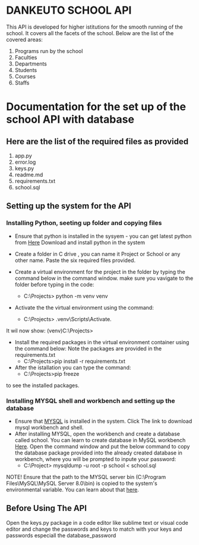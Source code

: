 # DANKEUTO SCHOOL API
This API is developed for higher istitutions for the smooth running of the school. It covers all the facets of the school. Below are the list of the covered areas:
1. Programs run by the school
2. Faculties 
3. Departments
4. Students
4. Courses
3. Staffs


# Documentation for the set up of the school API with database
## Here are the list of the required files as provided
1. app.py
2. error.log
3. keys.py
4. readme.md
5. requirements.txt
6. school.sql

## Setting up the system for the API
### Installing Python, seeting up folder and copying files
* Ensure that python is installed in the sysyem - you can get latest python from [Here](https://www.python.org/downloads/) Download and install python in the system

* Create a folder in C drive , you can name it Project or School or any other name. Paste the six required files provided.
* Create a virtual environment for the project in the folder by typing the command below in the command window. make sure you vavigate to the folder before typing in the code:
    * C:\Projects> python -m venv venv
* Activate the the virtual environment using the command:
    * C:\Projects> .venv\Scripts\Activate.

It wil now show: (venv)C:\Projects>
* Install the required packages in the virtual environment container using the  command below: Note the packages are provided in the requirements.txt
    * C:\Projects>pip install -r requirements.txt
* After the istallation you can type the command:
    * C:\Projects>pip freeze 

to see the installed packages.
### Installing MYSQL shell and workbench and setting up the database
* Ensure that [MYSQL](https://www.mysql.com/downloads/ "Click to download MYSQL") is installed in the system. Click The link to download mysql workbench and shell.
* After installing MYSQL, open the workbench and create a database called school. You can learn to create database in MySQL workbench [Here](https://stackoverflow.com/questions/5515745/create-a-new-database-with-mysql-workbench "Create database in MySQL Workbench").
Open the command window and put the below command to copy the database package provided into the already created database in workbench, where you will be prompted to inpute your password:
    * C:\Project> mysqldump -u root -p school < school.sql

NOTE! Ensure that the path to the MYSQL server bin (C:\Program Files\MySQL\MySQL Server 8.0\bin) is copied to the system's environmental variable. You can learn about that [here](https://www3.ntu.edu.sg/home/ehchua/programming/howto/Environment_Variables.html).
## Before Using The API
Open the keys.py package in a code editor like sublime text or visual code editor and change the passwords and keys to match with your keys and passwords especiall the database_password